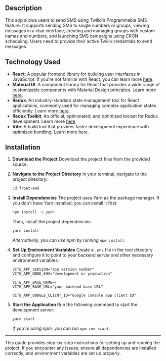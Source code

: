 ## Description
This app allows users to send SMS using Twilio's Programmable SMS feature. It supports sending SMS to single numbers or groups, viewing messages in a chat interface, creating and managing groups with custom names and numbers, and launching SMS campaigns using CRON scheduling. Users need to provide their active Twilio credentials to send messages.

## Technology Used
- **React**: A popular frontend library for building user interfaces in JavaScript. If you're not familiar with React, you can learn more [here](https://react.dev/).
- **Material UI**: A component library for React that provides a wide range of customizable components with Material Design principles. Learn more [here](https://mui.com/material-ui/getting-started/).
- **Redux**: An industry-standard state management tool for React applications, commonly used for managing complex application states efficiently. Learn more [here](https://redux.js.org/).
- **Redux Toolkit**: An official, opinionated, and optimized toolset for Redux development. Learn more [here](https://redux-toolkit.js.org/).
- **Vite**: A build tool that provides faster development experience with optimized bundling. Learn more [here](https://vitejs.dev/).

## Installation

1. **Download the Project**
   Download the project files from the provided source.

2. **Navigate to the Project Directory**
   In your terminal, navigate to the project directory:

   ```sh
   cd front-end
   ```

3. **Install Dependencies**
   The project uses Yarn as the package manager. If you don't have Yarn installed, you can install it first:

   ```sh
   npm install -g yarn
   ```

   Then, install the project dependencies:

   ```sh
   yarn install
   ```

   *Alternatively, you can use npm by running `npm install`.*

4. **Set Up Environment Variables**
   Create a `.env` file in the root directory and configure it to point to your backend server and other necessary environment variables:

   ```env
   VITE_APP_VERSION="app version number"
   VITE_APP_NODE_ENV="development or production"

   VITE_APP_BASE_NAME=/
   VITE_APP_BASE_URL="your backend base URL"

   VITE_APP_GOOGLE_CLIENT_ID="Google console app client ID"
   ```

5. **Start the Application**
   Run the following command to start the development server:

   ```sh
   yarn start
   ```

   *If you're using npm, you can run `npm run start`.*

---

This guide provides step-by-step instructions for setting up and running the project. If you encounter any issues, ensure all dependencies are installed correctly, and environment variables are set up properly.
